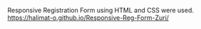 Responsive Registration Form using HTML and CSS were used.
https://halimat-o.github.io/Responsive-Reg-Form-Zuri/
